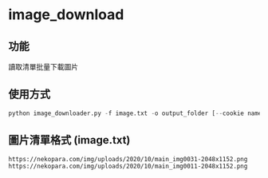# image_download
## 功能
讀取清單批量下載圖片

## 使用方式
```python
python image_downloader.py -f image.txt -o output_folder [--cookie name=value; name2=value2]
```

## 圖片清單格式 (image.txt)
```
https://nekopara.com/img/uploads/2020/10/main_img0031-2048x1152.png
https://nekopara.com/img/uploads/2020/10/main_img0011-2048x1152.png
```
